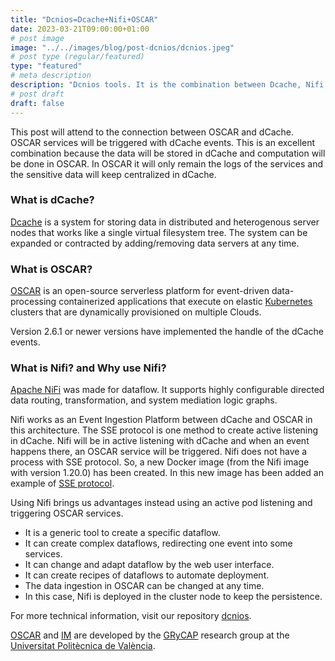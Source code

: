 ```yaml
---
title: "Dcnios=Dcache+Nifi+OSCAR"
date: 2023-03-21T09:00:00+01:00
# post image
image: "../../images/blog/post-dcnios/dcnios.jpeg"
# post type (regular/featured)
type: "featured"
# meta description
description: "Dcnios tools. It is the combination between Dcache, Nifi and OSCAR."
# post draft
draft: false
---
```


This post will attend to the connection between OSCAR and dCache. OSCAR services will be triggered with dCache events.
This is an excellent combination because the data will be stored in dCache and computation will be done in OSCAR.
In OSCAR it will only remain the logs of the services and the sensitive data will keep centralized in dCache.

### What is dCache?

[Dcache](https://dcache.org/) is a system for storing data in distributed and heterogenous server nodes that works like a single virtual filesystem tree.
The system can be expanded or contracted by adding/removing data servers at any time.

### What is OSCAR?

[OSCAR](https://oscar.grycap.net/) is an open-source serverless platform for event-driven data-processing containerized applications that execute on elastic [Kubernetes](http://kubernetes.io) clusters that are dynamically provisioned on multiple Clouds.

Version 2.6.1 or newer versions have implemented the handle of the dCache events.

### What is Nifi? and Why use Nifi?

[Apache NiFi](https://nifi.apache.org/) was made for dataflow. It supports highly configurable directed data routing, transformation, and system mediation logic graphs.

Nifi works as an Event Ingestion Platform between dCache and OSCAR in this architecture.
The SSE protocol is one method to create active listening in dCache.
Nifi will be in active listening with dCache and when an event happens there, an OSCAR service will be triggered.
Nifi does not have a process with SSE protocol. So, a new Docker image (from the Nifi image with version 1.20.0) has been created. In this new image has been added an example of [SSE protocol](https://github.com/paulmillar/dcache-sse).

Using Nifi brings us advantages instead using an active pod listening and triggering OSCAR services.

- It is a generic tool to create a specific dataflow.
- It can create complex dataflows, redirecting one event into some services.
- It can change and adapt dataflow by the web user interface.
- It can create recipes of dataflows to automate deployment.
- The data ingestion in OSCAR can be changed at any time.
- In this case, Nifi is deployed in the cluster node to keep the persistence.

For more technical information, visit our repository [dcnios](https://github.com/grycap/dcnios).

[OSCAR](https://grycap.github.io/oscar/) and [IM](http://www.grycap.upv.es/im) are developed by the [GRyCAP](https://www.grycap.upv.es/) research group at the [Universitat Politècnica de València](https://www.upv.es/).

